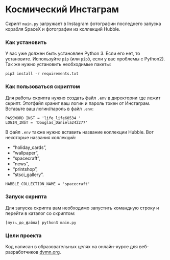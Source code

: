 # Космический Инстаграм

Скрипт ```main.py``` загружает в Instagram фотографии последнего запуска корабля SpaceX и фотографии из коллекций Hubble.

### Как установить

У вас уже должен быть установлен Python 3. Если его нет, то установите.
Используйте `pip` (или `pip3`, если у вас проблемы с Python2). Так же нужно установить необходимые пакеты:
```
pip3 install -r requirements.txt
```

### Как пользоваться скриптом

Для работы скрипта нужно создать файл ```.env``` в директории где лежит скрипт.
Этотфайл хранит ваш логин и пароль токен от Инстаграм. Вставьте ваш логин/пароль в файл ```.env```:
```
PASSWORD_INST = 'life_life60534_'
LOGIN_INST = 'Douglas_Daniela242277'
```
В файл ```.env``` также нужно вставить название коллекции Hubble. Вот некоторые названия коллекций:

* “holiday_cards”,
* “wallpaper”,
* “spacecraft”,
* “news”,
* “printshop”, 
* “stsci_gallery”.

```
HABBLE_COLLECTION_NAME = 'spacecraft'
```

### Запуск скрипта
Для запуска скрипта вам необходимо запустить командную строку и перейти в каталог со скриптом:
```
[путь_до_файла] python3 main.py 
```

### Цели проекта

Код написан в образовательных целях на онлайн-курсе для веб-разработчиков [dvmn.org](https://dvmn.org/).
